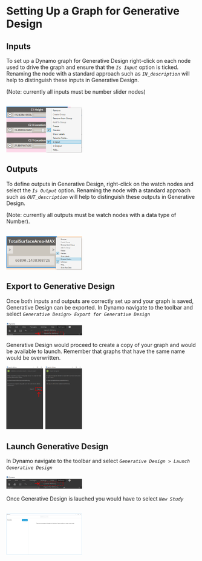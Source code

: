 # Setting Up a Graph for Generative Design

## Inputs

To set up a Dynamo graph for Generative Design right-click on each node used to drive the graph and ensure that the *`Is Input`* option is ticked. Renaming the node with a standard approach such as *`IN_description`* will help to distinguish these inputs in Generative Design.

\(Note: currently all inputs must be number slider nodes\)

<br/>

<img src="../assets/hello/setting1.png" style="width:200px;"/>

## Outputs

To define outputs in Generative Design, right-click on the watch nodes and select the *`Is Output`* option. Renaming the node with a standard approach such as *`OUT_description`* will help to distinguish these outputs in Generative Design.

\(Note: currently all outputs must be watch nodes with a data type of Number\).

<br/>

<img src="../assets/hello/setting2.png" style="width:200px;"/>

<br/>

## Export to Generative Design

Once both inputs and outputs are correctly set up and your graph is saved, Generative Design can be exported. In Dynamo navigate to the toolbar and select _`Generative Design> Export for Generative Design`_

<img src="../assets/hello/setting21.png" style="width:200px;"/>

Generative Design would proceed to create a copy of your graph and would be available to launch. Remember that graphs that have the same name would be overwritten.

<img src="../assets/hello/setting22.png" style="width:200px;"/>

## Launch Generative Design

In Dynamo navigate to the toolbar and select _`Generative Design > Launch Generative Design`_

<img src="../assets/hello/setting23.png" style="width:200px;"/>

Once Generative Design is lauched you would have to select _`New Study`_

<br/>

<img src="../assets/hello/setting3.png" style="width:200px;"/>
